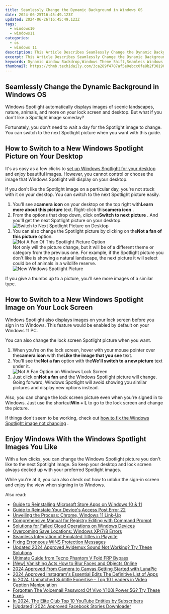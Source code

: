 ```yaml
---
title: Seamlessly Change the Dynamic Background in Windows OS
date: 2024-06-25T16:45:49.123Z
updated: 2024-06-26T16:45:49.123Z
tags:
  - windows10
  - windows11
categories:
  - os
  - windows 11
description: This Article Describes Seamlessly Change the Dynamic Background in Windows OS
excerpt: This Article Describes Seamlessly Change the Dynamic Background in Windows OS
keywords: Dynamic Window Backdrop,Windows Theme Shift,Seamless Windows Update,Interactive Desktop Changes,Dynamic Background Switch,Windows Dynamic Screen,OS Background Transition
thumbnail: https://thmb.techidaily.com/3ca289f4707af5e0ebcc0fe8b2f301906af8c014f3bb06033bb1a4fefba543ee.jpg
---
```


## Seamlessly Change the Dynamic Background in Windows OS

 Windows Spotlight automatically displays images of scenic landscapes, nature, animals, and more on your lock screen and desktop. But what if you don't like a Spotlight image someday?

 Fortunately, you don't need to wait a day for the Spotlight image to change. You can switch to the next Spotlight picture when you want with this guide.

## How to Switch to a New Windows Spotlight Picture on Your Desktop

 It's as easy as a few clicks to [set up Windows Spotlight for your desktop](https://www.makeuseof.com/windows-11-spotlight-wallpaper/) and enjoy beautiful images. However, you cannot control or choose the image that Windows Spotlight will display on your desktop.

 If you don't like the Spotlight image on a particular day, you're not stuck with it on your desktop. You can switch to the next Spotlight picture easily.

1. You'll see a**camera icon** on your desktop on the top right with**Learn more about this picture** text. Right-click this**camera icon** .
2. From the options that drop down, click on**Switch to next picture** . And you'll get the next Spotlight picture on your desktop.  
![Switch to Next Spotlight Picture on Desktop](https://static1.makeuseofimages.com/wordpress/wp-content/uploads/2023/03/switch-to-next-spotlight-picture.jpg)
3. You can also change the Spotlight picture by clicking on the**Not a fan of this picture** option.  
![Not A Fan Of This Spotlight Picture Option](https://static1.makeuseofimages.com/wordpress/wp-content/uploads/2023/03/not-a-fan-of-this-spotlight-picture.jpg)  
 Not only will the picture change, but it will be of a different theme or category from the previous one. For example, if the Spotlight picture you don't like is showing a natural landscape, the next picture it will select could be of animals in a wildlife reserve.  
![New Windows Spotlight Picture](https://static1.makeuseofimages.com/wordpress/wp-content/uploads/2023/03/new-spotlight-picture.jpg)

 If you give a thumbs up to a picture, you'll see more images of a similar type.

## How to Switch to a New Windows Spotlight Image on Your Lock Screen

 Windows Spotlight also displays images on your lock screen before you sign in to Windows. This feature would be enabled by default on your Windows 11 PC.

You can also change the lock screen Spotlight picture when you want.

1. When you're on the lock screen, hover with your mouse pointer over the**camera icon** with the**Like the image that you see** text.
2. You'll see the**Not a fan** option with the**We'll switch to a new picture** text under it.  
![Not A Fan Option on Windows Lock Screen](https://static1.makeuseofimages.com/wordpress/wp-content/uploads/2023/03/not-a-fan-spotlight-picture-option.jpg)
3. Just click on**Not a fan** and the Windows Spotlight picture will change. Going forward, Windows Spotlight will avoid showing you similar pictures and display new options instead.

 Also, you can change the lock screen picture even when you're signed in to Windows. Just use the shortcut**Win + L** to go to the lock screen and change the picture.

 If things don't seem to be working, check out [how to fix the Windows Spotlight image not changing](https://www.makeuseof.com/windows-spotlight-image-not-changing-fix/) .

## Enjoy Windows With the Windows Spotlight Images You Like

 With a few clicks, you can change the Windows Spotlight picture you don't like to the next Spotlight image. So keep your desktop and lock screen always decked up with your preferred Spotlight images.

 While you're at it, you can also check out how to unblur the sign-in screen and enjoy the view when signing in to Windows.


<ins class="adsbygoogle"
     style="display:block"
     data-ad-format="autorelaxed"
     data-ad-client="ca-pub-7571918770474297"
     data-ad-slot="1223367746"></ins>



<ins class="adsbygoogle"
     style="display:block"
     data-ad-client="ca-pub-7571918770474297"
     data-ad-slot="8358498916"
     data-ad-format="auto"
     data-full-width-responsive="true"></ins>

<span class="atpl-alsoreadstyle">Also read:</span>
<div><ul>
<li><a href="https://win11-tips.techidaily.com/guide-to-reinstalling-microsoft-store-apps-on-windows-10-and-11/"><u>Guide to Reinstalling Microsoft Store Apps on Windows 10 & 11</u></a></li>
<li><a href="https://win11-tips.techidaily.com/guide-to-reinstate-your-devices-access-post-error-22/"><u>Guide to Reinstate Your Device's Access Post Error 22</u></a></li>
<li><a href="https://win11-tips.techidaily.com/unveiling-the-process-chrome-windows-11-link-up/"><u>Unveiling the Process: Chrome, Windows 11 Link-Up</u></a></li>
<li><a href="https://win11-tips.techidaily.com/comprehensive-manual-for-registry-editing-with-command-prompt/"><u>Comprehensive Manual for Registry Editing with Command Prompt</u></a></li>
<li><a href="https://win11-tips.techidaily.com/solutions-for-failed-cloud-operations-on-windows-devices/"><u>Solutions for Failed Cloud Operations on Windows Devices</u></a></li>
<li><a href="https://win11-tips.techidaily.com/overcoming-save-locations-windows-xp78-errors/"><u>Overcoming Save Locations: Windows XP/7/8 Errors</u></a></li>
<li><a href="https://win11-tips.techidaily.com/seamless-integration-of-emulated-titles-in-playnite/"><u>Seamless Integration of Emulated Titles in Playnite</u></a></li>
<li><a href="https://win11-tips.techidaily.com/fixing-erroneous-wins-protection-messages/"><u>Fixing Erroneous WINS Protection Messages</u></a></li>
<li><a href="https://video-content-creator.techidaily.com/updated-2024-approved-avidemux-sound-not-working-try-these-solutions/"><u>Updated 2024 Approved Avidemux Sound Not Working? Try These Solutions</u></a></li>
<li><a href="https://bypass-frp.techidaily.com/ultimate-guide-from-tecno-phantom-v-fold-frp-bypass-by-drfone-android/"><u>Ultimate Guide from Tecno Phantom V Fold FRP Bypass</u></a></li>
<li><a href="https://youtube-web.techidaily.com/anishing-acts-how-to-blur-faces-and-objects-online/"><u>[New] Vanishing Acts  How to Blur Faces and Objects Online</u></a></li>
<li><a href="https://some-knowledge.techidaily.com/2024-approved-from-camera-to-canvas-getting-started-with-lunapic/"><u>2024 Approved  From Camera to Canvas  Getting Started with LunaPic</u></a></li>
<li><a href="https://instagram-video-files.techidaily.com/2024-approved-instagrams-essential-edits-the-definitive-list-of-apps/"><u>2024 Approved  Instagram's Essential Edits  The Definitive List of Apps</u></a></li>
<li><a href="https://some-skills.techidaily.com/in-2024-unmatched-subtitle-expertise-top-10-leaders-in-video-caption-manipulation/"><u>In 2024, Unmatched Subtitle Expertise – Top 10 Leaders in Video Caption Manipulation</u></a></li>
<li><a href="https://unlock-android.techidaily.com/forgotten-the-voicemail-password-of-vivo-y100i-power-5g-try-these-fixes-by-drfone-android/"><u>Forgotten The Voicemail Password Of Vivo Y100i Power 5G? Try These Fixes</u></a></li>
<li><a href="https://youtube-help.techidaily.com/in-2024-the-elite-club-top-10-youtube-entities-by-subscribers/"><u>In 2024, The Elite Club  Top 10 YouTube Entities by Subscribers</u></a></li>
<li><a href="https://facebook-videos.techidaily.com/updated-2024-approved-facebook-stories-downloader/"><u>[Updated] 2024 Approved  Facebook Stories Downloader</u></a></li>
</ul></div>
